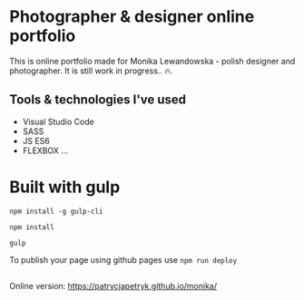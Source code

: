 # Photographer & designer online portfolio

This is online portfolio made for Monika Lewandowska - polish designer and photographer. It is still work in progress.. 🔥.

## Tools & technologies I've used

- Visual Studio Code
- SASS
- JS ES6
- FLEXBOX
  ...

# Built with gulp

`npm install -g gulp-cli`

`npm install`

`gulp`

To publish your page using github pages use `npm run deploy`

## 

Online version: https://patrycjapetryk.github.io/monika/


